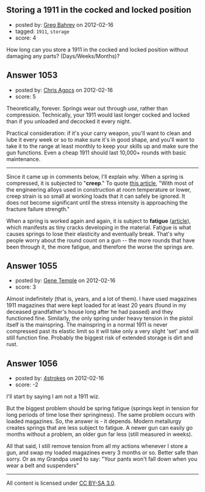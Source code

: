 ## Storing a 1911 in the cocked and locked position

- posted by: [Greg Bahrey](https://stackexchange.com/users/-1/187-greg-bahrey) on 2012-02-16
- tagged: `1911`, `storage`
- score: 4

How long can you store a 1911 in the cocked and locked position without damaging any parts? (Days/Weeks/Months)?


## Answer 1053

- posted by: [Chris Agocs](https://stackexchange.com/users/-1/12-chris-agocs) on 2012-02-16
- score: 5

<p>Theoretically, forever. Springs wear out through <em>use</em>, rather than compression. Technically, your 1911 would last longer cocked and locked than if you unloaded and decocked it every night.</p>

<p>Practical consideration: if it's your carry weapon, you'll want to clean and lube it every week or so to make sure it's in good shape, and you'll want to take it to the range at least monthly to keep your skills up and make sure the gun functions. Even a cheap 1911 should last 10,000+ rounds with basic maintenance. </p>

<hr />

<p>Since it came up in comments below, I'll explain why. When a spring is compressed, it is subjected to "<strong>creep</strong>." To quote <a href="http://www.sv.vt.edu/classes/MSE2094_NoteBook/97ClassProj/anal/kelly/fatigue.html" rel="nofollow">this article</a>, "With most of the engineering alloys used in construction at room temperature or lower, creep strain is so small at working loads that it can safely be ignored. It does not become significant until the stress intensity is approaching the fracture failure strength." </p>

<p>When a spring is worked again and again, it is subject to <strong>fatigue</strong> (<a href="http://www.sv.vt.edu/classes/MSE2094_NoteBook/97ClassProj/anal/kelly/fatigue.html" rel="nofollow">article</a>), which manifests as tiny cracks developing in the material. Fatigue is what causes springs to lose their elasticity and eventually break. That's why people worry about the round count on a gun -- the more rounds that have been through it, the more fatigue, and therefore the worse the springs are.</p>



## Answer 1055

- posted by: [Gene Temple](https://stackexchange.com/users/-1/254-gene-temple) on 2012-02-16
- score: 3

Almost indefinitely (that is, years, and a lot of them).  I have used magazines 1911 magazines that were kept loaded for at least 20 years (found in my deceased grandfather's house long after he had passed) and they functioned fine.  Similarly, the only spring under heavy tension in the pistol itself is the mainspring.  The mainspring in a normal 1911 is never compressed past its elastic limit so it will take only a very slight 'set' and will still function fine.  Probably the biggest risk of extended storage is dirt and rust.


## Answer 1056

- posted by: [4strokes](https://stackexchange.com/users/-1/418-4strokes) on 2012-02-16
- score: -2

I'll start by saying I am not a 1911 wiz.

But the biggest problem should be spring fatigue (springs kept in tension for long periods of time lose their springiness). The same problem occurs with loaded magazines. So, the answer is - it depends. Modern metallurgy creates springs that are less subject to fatigue. A newer gun can easily go months without a problem, an older gun far less (still measured in weeks). 

All that said, I still remove tension from all my actions whenever I store a gun, and swap my loaded magazines every 3 months or so. Better safe than sorry. Or as my Grandpa used to say: "Your pants won't fall down when you wear a belt and suspenders"



---

All content is licensed under [CC BY-SA 3.0](https://creativecommons.org/licenses/by-sa/3.0/).
